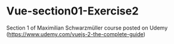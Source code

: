 # Vue-section01-Exercise2
Section 1 of Maximilian Schwarzmüller course posted on Udemy (https://www.udemy.com/vuejs-2-the-complete-guide)
